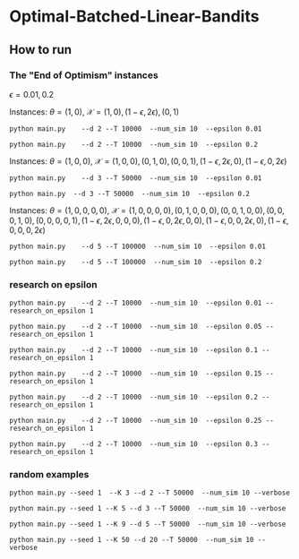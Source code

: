# Optimal-Batched-Linear-Bandits

## How to run

### The "End of Optimism" instances

$\epsilon=0.01,0.2$

Instances: $\theta=(1,0)$, $\mathcal X=(1,0),(1-\epsilon,2\epsilon),(0,1)$

`python main.py    --d 2 --T 10000  --num_sim 10  --epsilon 0.01`

`python main.py    --d 2 --T 10000  --num_sim 10  --epsilon 0.2`


Instances: $\theta=(1,0,0)$, $\mathcal X=(1,0,0),(0,1,0),(0,0,1),(1-\epsilon,2\epsilon,0),(1-\epsilon,0,2\epsilon)$

`python main.py    --d 3 --T 50000  --num_sim 10  --epsilon 0.01`  

`python main.py  --d 3 --T 50000  --num_sim 10  --epsilon 0.2`

Instances: $\theta=(1,0,0,0,0)$, $\mathcal X=(1,0,0,0,0),(0,1,0,0,0),(0,0,1,0,0),(0,0,0,1,0),(0,0,0,0,1),(1-\epsilon,2\epsilon,0,0,0),(1-\epsilon,0,2\epsilon,0,0),(1-\epsilon,0,0,2\epsilon,0),(1-\epsilon,0,0,0,2\epsilon)$

`python main.py    --d 5 --T 100000  --num_sim 10  --epsilon 0.01`  

`python main.py    --d 5 --T 100000  --num_sim 10  --epsilon 0.2`  

### research on epsilon

`python main.py    --d 2 --T 10000  --num_sim 10  --epsilon 0.01 --research_on_epsilon 1`

`python main.py    --d 2 --T 10000  --num_sim 10  --epsilon 0.05 --research_on_epsilon 1`

`python main.py    --d 2 --T 10000  --num_sim 10  --epsilon 0.1 --research_on_epsilon 1`

`python main.py    --d 2 --T 10000  --num_sim 10  --epsilon 0.15 --research_on_epsilon 1`

`python main.py    --d 2 --T 10000  --num_sim 10  --epsilon 0.2 --research_on_epsilon 1`

`python main.py    --d 2 --T 10000  --num_sim 10  --epsilon 0.25 --research_on_epsilon 1`

`python main.py    --d 2 --T 10000  --num_sim 10  --epsilon 0.3 --research_on_epsilon 1`

### random examples

`python main.py --seed 1  --K 3 --d 2 --T 50000  --num_sim 10 --verbose`

`python main.py --seed 1 --K 5 --d 3 --T 50000  --num_sim 10 --verbose`

`python main.py --seed 1 --K 9 --d 5 --T 50000  --num_sim 10 --verbose`

`python main.py --seed 1 --K 50 --d 20 --T 50000  --num_sim 10 --verbose`


